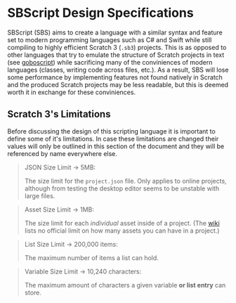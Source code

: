 # SBScript Design Specifications

SBScript (SBS) aims to create a language with a similar syntax and feature set to modern programming languages such as C# and Swift while still compiling to highly efficient Scratch 3 (`.sb3`) projects. This is as opposed to other languages that try to emulate the structure of Scratch projects in text (see [goboscript](https://github.com/aspizu/goboscript)) while sacrificing many of the conviniences of modern languages (classes, writing code across files, etc.). As a result, SBS will lose some performance by implementing features not found natively in Scratch and the produced Scratch projects may be less readable, but this is deemed worth it in exchange for these conviniences.

## Scratch 3's Limitations

Before discussing the design of this scripting language it is important to define some of it's limitations. In case these limitations are changed their values will only be outlined in this section of the document and they will be referenced by name everywhere else.

> JSON Size Limit → 5MB:
>
> The size limit for the `project.json` file.
> Only applies to online projects, although from testing the desktop editor seems to be unstable with large files.

> Asset Size Limit → 1MB:
> 
> The size limit for each *individual* asset inside of a project.
> (The [wiki](https://en.scratch-wiki.info/wiki/Project_File_Size) lists no official limit on how many assets you can have in a project.)

> List Size Limit → 200,000 items:
>
> The maximum number of items a list can hold.

> Variable Size Limit → 10,240 characters:
>
> The maximum amount of characters a given variable **or list entry** can store.
